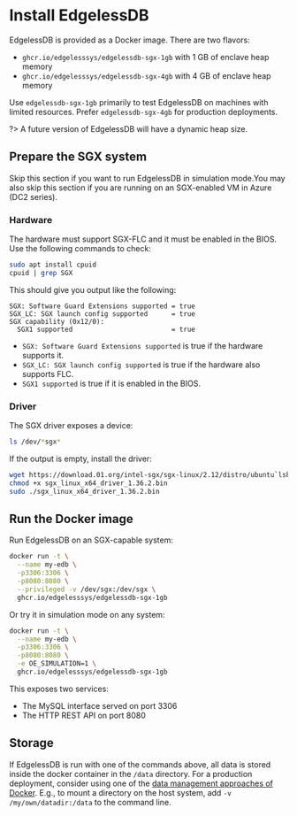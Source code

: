 # Install EdgelessDB

EdgelessDB is provided as a Docker image. There are two flavors:
* `ghcr.io/edgelesssys/edgelessdb-sgx-1gb` with 1 GB of enclave heap memory
* `ghcr.io/edgelesssys/edgelessdb-sgx-4gb` with 4 GB of enclave heap memory

Use `edgelessdb-sgx-1gb` primarily to test EdgelessDB on machines with limited resources. Prefer `edgelessdb-sgx-4gb` for production deployments.

?> A future version of EdgelessDB will have a dynamic heap size.

## Prepare the SGX system
Skip this section if you want to run EdgelessDB in simulation mode.You may also skip this section if you are running on an SGX-enabled VM in Azure (DC2 series).

### Hardware
The hardware must support SGX-FLC and it must be enabled in the BIOS. Use the following commands to check:
```bash
sudo apt install cpuid
cpuid | grep SGX
```

This should give you output like the following:
```shell-session
SGX: Software Guard Extensions supported = true
SGX_LC: SGX launch config supported      = true
SGX capability (0x12/0):
  SGX1 supported                         = true
```

* `SGX: Software Guard Extensions supported` is true if the hardware supports it.
* `SGX_LC: SGX launch config supported` is true if the hardware also supports FLC.
* `SGX1 supported` is true if it is enabled in the BIOS.

### Driver
The SGX driver exposes a device:
```bash
ls /dev/*sgx*
```

If the output is empty, install the driver:
```bash
wget https://download.01.org/intel-sgx/sgx-linux/2.12/distro/ubuntu`lsb_release -rs`-server/sgx_linux_x64_driver_1.36.2.bin
chmod +x sgx_linux_x64_driver_1.36.2.bin
sudo ./sgx_linux_x64_driver_1.36.2.bin
```

## Run the Docker image
Run EdgelessDB on an SGX-capable system:
```bash
docker run -t \
  --name my-edb \
  -p3306:3306 \
  -p8080:8080 \
  --privileged -v /dev/sgx:/dev/sgx \
  ghcr.io/edgelesssys/edgelessdb-sgx-1gb
```

Or try it in simulation mode on any system:
```bash
docker run -t \
  --name my-edb \
  -p3306:3306 \
  -p8080:8080 \
  -e OE_SIMULATION=1 \
  ghcr.io/edgelesssys/edgelessdb-sgx-1gb
```

This exposes two services:
* The MySQL interface served on port 3306
* The HTTP REST API on port 8080

## Storage
If EdgelessDB is run with one of the commands above, all data is stored inside the docker container in the `/data` directory. For a production deployment, consider using one of the [data management approaches of Docker](https://docs.docker.com/storage). E.g., to mount a directory on the host system, add `-v /my/own/datadir:/data` to the command line.
